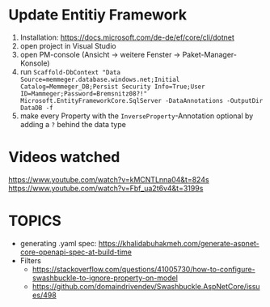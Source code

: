 ﻿# Update Entitiy Framework

1. Installation: https://docs.microsoft.com/de-de/ef/core/cli/dotnet
2. open project in Visual Studio
3. open PM-console (Ansicht -> weitere Fenster -> Paket-Manager-Konsole)
4. run `Scaffold-DbContext "Data Source=memmeger.database.windows.net;Initial Catalog=Memmeger_DB;Persist Security Info=True;User ID=Mammeger;Password=Bremsnitz08?!" Microsoft.EntityFrameworkCore.SqlServer -DataAnnotations -OutputDir DataDB -f`
5. make every Property with the `InverseProperty`-Annotation optional by adding a `?` behind the data type

# Videos watched

https://www.youtube.com/watch?v=kMCNTLnna04&t=824s
https://www.youtube.com/watch?v=Fbf_ua2t6v4&t=3199s

# TOPICS

- generating .yaml spec: https://khalidabuhakmeh.com/generate-aspnet-core-openapi-spec-at-build-time
- Filters
  - https://stackoverflow.com/questions/41005730/how-to-configure-swashbuckle-to-ignore-property-on-model
  - https://github.com/domaindrivendev/Swashbuckle.AspNetCore/issues/498
